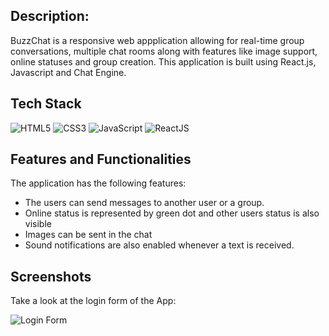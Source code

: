## Description:
BuzzChat is a responsive web appplication allowing for real-time group conversations, multiple chat rooms along with features like image support, online statuses and group creation. This application is built using React.js, Javascript and Chat Engine.

## Tech Stack
<div align="left">
<img alt="HTML5" src="https://img.shields.io/badge/html5-%23E34F26.svg?style=for-the-badge&logo=html5&logoColor=white"/>
<img alt="CSS3" src="https://img.shields.io/badge/css3-%231572B6.svg?style=for-the-badge&logo=css3&logoColor=white"/> 
<img alt="JavaScript" src="https://img.shields.io/badge/javascript-%23323330.svg?style=for-the-badge&logo=javascript&logoColor=%23F7DF1E"/>
<img alt="ReactJS" src="https://img.shields.io/badge/react-%2320232a.svg?style=for-the-badge&logo=react&logoColor=%2361DAFB"/>
</div>

## Features and Functionalities

The application has the following features:

* The users can send messages to another user or a group.
* Online status is represented by green dot and other users status is also visible
* Images can be sent in the chat
* Sound notifications are also enabled whenever a text is received.

## Screenshots

Take a look at the login form of the App:

![Login Form](https://github.com/KareddyPavithra/MicrosoftTeamsClone/blob/main/src/Screenshot%202024-02-08%20234818.png)
